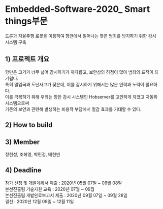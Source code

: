 # Embedded-Software-2020_ Smart things부문

드론과 자율주행 로봇을 이용하여 항만에서 일어나는 잦은 범죄를 방지하기 위한 감시
시스템 구축

## 1) 프로젝트 개요
항만은 크기가 너무 넓어 감시하기가 까다롭고, 보안상의 허점이 많아 범죄의 표적이 되기쉽다.    
특히 밀입국과 도난사고가 잦은데, 이를 감시하기 위해서는 많은 인력과 노력이 필요하다.   
이를 극복하기 위해 우리는 항만 감시 시스템인 Hobserver를 고안하게 되었고 자동화 시스템으로써   
기존의 보안과 관련해 발생하는 비용적 부담에서 절감 효과를 기대할 수 있다.
## 2) How to build

## 3) Member
정현성, 조혜영, 박민정, 배한빈
## 4) Deadline
참가 신청 및 개발계획서 제출 :	2020년 05월 07일 ~ 06월 08일   
본선진출팀 기술지원 교육 :	2020년 07월 ~ 09월   
본선진출팀 개발완료보고서 제출 :	2020년 09월 07일 ~ 09월 28일   
결선 :	2020년 12월 09일 ~ 12월 11일   

